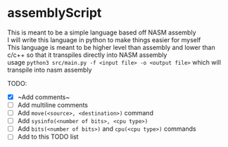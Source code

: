 # assemblyScript
This is meant to be a simple language based off NASM assembly   
I will write this language in python to make things easier for myself  
This language is meant to be higher level than assembly and lower than c/c++ so that it transpiles directly into NASM assembly  
usage `python3 src/main.py -f <input file> -o <output file>` which will transpile into nasm assembly  
  
TODO:  
- [x] ~Add comments~
- [ ] Add multiline comments
- [ ] Add `move(<source>, <destination>)` command  
- [ ] Add `sysinfo(<number of bits>, <cpu type>)`
- [ ] Add `bits(<number of bits>)` and `cpu(<cpu type>)` commands
- [ ] Add to this TODO list
